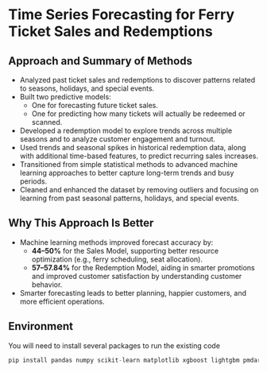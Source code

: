 # Time Series Forecasting for Ferry Ticket Sales and Redemptions

## Approach and Summary of Methods

- Analyzed past ticket sales and redemptions to discover patterns related to seasons, holidays, and special events.
- Built two predictive models:
  - One for forecasting future ticket sales.
  - One for predicting how many tickets will actually be redeemed or scanned.
- Developed a redemption model to explore trends across multiple seasons and to analyze customer engagement and turnout.
- Used trends and seasonal spikes in historical redemption data, along with additional time-based features, to predict recurring sales increases.
- Transitioned from simple statistical methods to advanced machine learning approaches to better capture long-term trends and busy periods.
- Cleaned and enhanced the dataset by removing outliers and focusing on learning from past seasonal patterns, holidays, and special events.

## Why This Approach Is Better

- Machine learning methods improved forecast accuracy by:
  - **44–50%** for the Sales Model, supporting better resource optimization (e.g., ferry scheduling, seat allocation).
  - **57–57.84%** for the Redemption Model, aiding in smarter promotions and improved customer satisfaction by understanding customer behavior.
- Smarter forecasting leads to better planning, happier customers, and more efficient operations.

## Environment

You will need to install several packages to run the existing code

```python
pip install pandas numpy scikit-learn matplotlib xgboost lightgbm pmdarima prophet torch pytorch-lightning pytorch-forecasting
```
